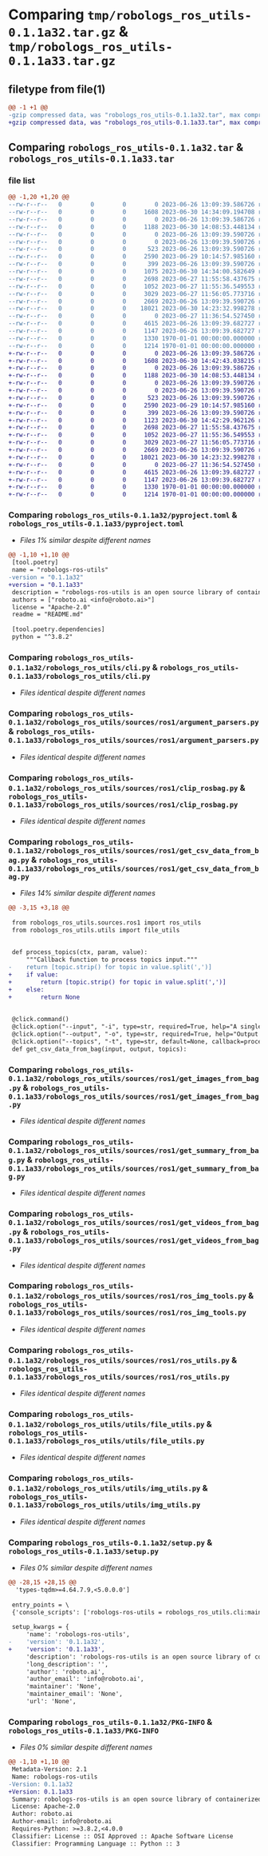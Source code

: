 # Comparing `tmp/robologs_ros_utils-0.1.1a32.tar.gz` & `tmp/robologs_ros_utils-0.1.1a33.tar.gz`

## filetype from file(1)

```diff
@@ -1 +1 @@
-gzip compressed data, was "robologs_ros_utils-0.1.1a32.tar", max compression
+gzip compressed data, was "robologs_ros_utils-0.1.1a33.tar", max compression
```

## Comparing `robologs_ros_utils-0.1.1a32.tar` & `robologs_ros_utils-0.1.1a33.tar`

### file list

```diff
@@ -1,20 +1,20 @@
--rw-r--r--   0        0        0        0 2023-06-26 13:09:39.586726 robologs_ros_utils-0.1.1a32/README.md
--rw-r--r--   0        0        0     1608 2023-06-30 14:34:09.194708 robologs_ros_utils-0.1.1a32/pyproject.toml
--rw-r--r--   0        0        0        0 2023-06-26 13:09:39.586726 robologs_ros_utils-0.1.1a32/robologs_ros_utils/__init__.py
--rw-r--r--   0        0        0     1188 2023-06-30 14:08:53.448134 robologs_ros_utils-0.1.1a32/robologs_ros_utils/cli.py
--rw-r--r--   0        0        0        0 2023-06-26 13:09:39.590726 robologs_ros_utils-0.1.1a32/robologs_ros_utils/sources/__init__.py
--rw-r--r--   0        0        0        0 2023-06-26 13:09:39.590726 robologs_ros_utils-0.1.1a32/robologs_ros_utils/sources/ros1/__init__.py
--rw-r--r--   0        0        0      523 2023-06-26 13:09:39.590726 robologs_ros_utils-0.1.1a32/robologs_ros_utils/sources/ros1/argument_parsers.py
--rw-r--r--   0        0        0     2590 2023-06-29 10:14:57.985160 robologs_ros_utils-0.1.1a32/robologs_ros_utils/sources/ros1/clip_rosbag.py
--rw-r--r--   0        0        0      399 2023-06-26 13:09:39.590726 robologs_ros_utils-0.1.1a32/robologs_ros_utils/sources/ros1/commands.py
--rw-r--r--   0        0        0     1075 2023-06-30 14:34:00.582649 robologs_ros_utils-0.1.1a32/robologs_ros_utils/sources/ros1/get_csv_data_from_bag.py
--rw-r--r--   0        0        0     2698 2023-06-27 11:55:58.437675 robologs_ros_utils-0.1.1a32/robologs_ros_utils/sources/ros1/get_images_from_bag.py
--rw-r--r--   0        0        0     1052 2023-06-27 11:55:36.549553 robologs_ros_utils-0.1.1a32/robologs_ros_utils/sources/ros1/get_summary_from_bag.py
--rw-r--r--   0        0        0     3029 2023-06-27 11:56:05.773716 robologs_ros_utils-0.1.1a32/robologs_ros_utils/sources/ros1/get_videos_from_bag.py
--rw-r--r--   0        0        0     2669 2023-06-26 13:09:39.590726 robologs_ros_utils-0.1.1a32/robologs_ros_utils/sources/ros1/ros_img_tools.py
--rw-r--r--   0        0        0    18021 2023-06-30 14:23:32.998278 robologs_ros_utils-0.1.1a32/robologs_ros_utils/sources/ros1/ros_utils.py
--rw-r--r--   0        0        0        0 2023-06-27 11:36:54.527450 robologs_ros_utils-0.1.1a32/robologs_ros_utils/utils/__init__.py
--rw-r--r--   0        0        0     4615 2023-06-26 13:09:39.682727 robologs_ros_utils-0.1.1a32/robologs_ros_utils/utils/file_utils.py
--rw-r--r--   0        0        0     1147 2023-06-26 13:09:39.682727 robologs_ros_utils-0.1.1a32/robologs_ros_utils/utils/img_utils.py
--rw-r--r--   0        0        0     1330 1970-01-01 00:00:00.000000 robologs_ros_utils-0.1.1a32/setup.py
--rw-r--r--   0        0        0     1214 1970-01-01 00:00:00.000000 robologs_ros_utils-0.1.1a32/PKG-INFO
+-rw-r--r--   0        0        0        0 2023-06-26 13:09:39.586726 robologs_ros_utils-0.1.1a33/README.md
+-rw-r--r--   0        0        0     1608 2023-06-30 14:42:43.038215 robologs_ros_utils-0.1.1a33/pyproject.toml
+-rw-r--r--   0        0        0        0 2023-06-26 13:09:39.586726 robologs_ros_utils-0.1.1a33/robologs_ros_utils/__init__.py
+-rw-r--r--   0        0        0     1188 2023-06-30 14:08:53.448134 robologs_ros_utils-0.1.1a33/robologs_ros_utils/cli.py
+-rw-r--r--   0        0        0        0 2023-06-26 13:09:39.590726 robologs_ros_utils-0.1.1a33/robologs_ros_utils/sources/__init__.py
+-rw-r--r--   0        0        0        0 2023-06-26 13:09:39.590726 robologs_ros_utils-0.1.1a33/robologs_ros_utils/sources/ros1/__init__.py
+-rw-r--r--   0        0        0      523 2023-06-26 13:09:39.590726 robologs_ros_utils-0.1.1a33/robologs_ros_utils/sources/ros1/argument_parsers.py
+-rw-r--r--   0        0        0     2590 2023-06-29 10:14:57.985160 robologs_ros_utils-0.1.1a33/robologs_ros_utils/sources/ros1/clip_rosbag.py
+-rw-r--r--   0        0        0      399 2023-06-26 13:09:39.590726 robologs_ros_utils-0.1.1a33/robologs_ros_utils/sources/ros1/commands.py
+-rw-r--r--   0        0        0     1123 2023-06-30 14:42:29.962126 robologs_ros_utils-0.1.1a33/robologs_ros_utils/sources/ros1/get_csv_data_from_bag.py
+-rw-r--r--   0        0        0     2698 2023-06-27 11:55:58.437675 robologs_ros_utils-0.1.1a33/robologs_ros_utils/sources/ros1/get_images_from_bag.py
+-rw-r--r--   0        0        0     1052 2023-06-27 11:55:36.549553 robologs_ros_utils-0.1.1a33/robologs_ros_utils/sources/ros1/get_summary_from_bag.py
+-rw-r--r--   0        0        0     3029 2023-06-27 11:56:05.773716 robologs_ros_utils-0.1.1a33/robologs_ros_utils/sources/ros1/get_videos_from_bag.py
+-rw-r--r--   0        0        0     2669 2023-06-26 13:09:39.590726 robologs_ros_utils-0.1.1a33/robologs_ros_utils/sources/ros1/ros_img_tools.py
+-rw-r--r--   0        0        0    18021 2023-06-30 14:23:32.998278 robologs_ros_utils-0.1.1a33/robologs_ros_utils/sources/ros1/ros_utils.py
+-rw-r--r--   0        0        0        0 2023-06-27 11:36:54.527450 robologs_ros_utils-0.1.1a33/robologs_ros_utils/utils/__init__.py
+-rw-r--r--   0        0        0     4615 2023-06-26 13:09:39.682727 robologs_ros_utils-0.1.1a33/robologs_ros_utils/utils/file_utils.py
+-rw-r--r--   0        0        0     1147 2023-06-26 13:09:39.682727 robologs_ros_utils-0.1.1a33/robologs_ros_utils/utils/img_utils.py
+-rw-r--r--   0        0        0     1330 1970-01-01 00:00:00.000000 robologs_ros_utils-0.1.1a33/setup.py
+-rw-r--r--   0        0        0     1214 1970-01-01 00:00:00.000000 robologs_ros_utils-0.1.1a33/PKG-INFO
```

### Comparing `robologs_ros_utils-0.1.1a32/pyproject.toml` & `robologs_ros_utils-0.1.1a33/pyproject.toml`

 * *Files 1% similar despite different names*

```diff
@@ -1,10 +1,10 @@
 [tool.poetry]
 name = "robologs-ros-utils"
-version = "0.1.1a32"
+version = "0.1.1a33"
 description = "robologs-ros-utils is an open source library of containerized data transformations for the robotics and drone communities"
 authors = ["roboto.ai <info@roboto.ai>"]
 license = "Apache-2.0"
 readme = "README.md"
 
 [tool.poetry.dependencies]
 python = "^3.8.2"
```

### Comparing `robologs_ros_utils-0.1.1a32/robologs_ros_utils/cli.py` & `robologs_ros_utils-0.1.1a33/robologs_ros_utils/cli.py`

 * *Files identical despite different names*

### Comparing `robologs_ros_utils-0.1.1a32/robologs_ros_utils/sources/ros1/argument_parsers.py` & `robologs_ros_utils-0.1.1a33/robologs_ros_utils/sources/ros1/argument_parsers.py`

 * *Files identical despite different names*

### Comparing `robologs_ros_utils-0.1.1a32/robologs_ros_utils/sources/ros1/clip_rosbag.py` & `robologs_ros_utils-0.1.1a33/robologs_ros_utils/sources/ros1/clip_rosbag.py`

 * *Files identical despite different names*

### Comparing `robologs_ros_utils-0.1.1a32/robologs_ros_utils/sources/ros1/get_csv_data_from_bag.py` & `robologs_ros_utils-0.1.1a33/robologs_ros_utils/sources/ros1/get_csv_data_from_bag.py`

 * *Files 14% similar despite different names*

```diff
@@ -3,15 +3,18 @@
 
 from robologs_ros_utils.sources.ros1 import ros_utils
 from robologs_ros_utils.utils import file_utils
 
 
 def process_topics(ctx, param, value):
     """Callback function to process topics input."""
-    return [topic.strip() for topic in value.split(',')]
+    if value:
+        return [topic.strip() for topic in value.split(',')]
+    else:
+        return None
 
 
 @click.command()
 @click.option("--input", "-i", type=str, required=True, help="A single rosbag, or directory containing rosbags")
 @click.option("--output", "-o", type=str, required=True, help="Output directory for CSV files")
 @click.option("--topics", "-t", type=str, default=None, callback=process_topics, help="Comma-separated list of topics to extract")
 def get_csv_data_from_bag(input, output, topics):
```

### Comparing `robologs_ros_utils-0.1.1a32/robologs_ros_utils/sources/ros1/get_images_from_bag.py` & `robologs_ros_utils-0.1.1a33/robologs_ros_utils/sources/ros1/get_images_from_bag.py`

 * *Files identical despite different names*

### Comparing `robologs_ros_utils-0.1.1a32/robologs_ros_utils/sources/ros1/get_summary_from_bag.py` & `robologs_ros_utils-0.1.1a33/robologs_ros_utils/sources/ros1/get_summary_from_bag.py`

 * *Files identical despite different names*

### Comparing `robologs_ros_utils-0.1.1a32/robologs_ros_utils/sources/ros1/get_videos_from_bag.py` & `robologs_ros_utils-0.1.1a33/robologs_ros_utils/sources/ros1/get_videos_from_bag.py`

 * *Files identical despite different names*

### Comparing `robologs_ros_utils-0.1.1a32/robologs_ros_utils/sources/ros1/ros_img_tools.py` & `robologs_ros_utils-0.1.1a33/robologs_ros_utils/sources/ros1/ros_img_tools.py`

 * *Files identical despite different names*

### Comparing `robologs_ros_utils-0.1.1a32/robologs_ros_utils/sources/ros1/ros_utils.py` & `robologs_ros_utils-0.1.1a33/robologs_ros_utils/sources/ros1/ros_utils.py`

 * *Files identical despite different names*

### Comparing `robologs_ros_utils-0.1.1a32/robologs_ros_utils/utils/file_utils.py` & `robologs_ros_utils-0.1.1a33/robologs_ros_utils/utils/file_utils.py`

 * *Files identical despite different names*

### Comparing `robologs_ros_utils-0.1.1a32/robologs_ros_utils/utils/img_utils.py` & `robologs_ros_utils-0.1.1a33/robologs_ros_utils/utils/img_utils.py`

 * *Files identical despite different names*

### Comparing `robologs_ros_utils-0.1.1a32/setup.py` & `robologs_ros_utils-0.1.1a33/setup.py`

 * *Files 0% similar despite different names*

```diff
@@ -28,15 +28,15 @@
  'types-tqdm>=4.64.7.9,<5.0.0.0']
 
 entry_points = \
 {'console_scripts': ['robologs-ros-utils = robologs_ros_utils.cli:main']}
 
 setup_kwargs = {
     'name': 'robologs-ros-utils',
-    'version': '0.1.1a32',
+    'version': '0.1.1a33',
     'description': 'robologs-ros-utils is an open source library of containerized data transformations for the robotics and drone communities',
     'long_description': '',
     'author': 'roboto.ai',
     'author_email': 'info@roboto.ai',
     'maintainer': 'None',
     'maintainer_email': 'None',
     'url': 'None',
```

### Comparing `robologs_ros_utils-0.1.1a32/PKG-INFO` & `robologs_ros_utils-0.1.1a33/PKG-INFO`

 * *Files 0% similar despite different names*

```diff
@@ -1,10 +1,10 @@
 Metadata-Version: 2.1
 Name: robologs-ros-utils
-Version: 0.1.1a32
+Version: 0.1.1a33
 Summary: robologs-ros-utils is an open source library of containerized data transformations for the robotics and drone communities
 License: Apache-2.0
 Author: roboto.ai
 Author-email: info@roboto.ai
 Requires-Python: >=3.8.2,<4.0.0
 Classifier: License :: OSI Approved :: Apache Software License
 Classifier: Programming Language :: Python :: 3
```

